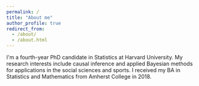 ```yaml
---
permalink: /
title: "About me"
author_profile: true
redirect_from: 
  - /about/
  - /about.html
---
```



I'm a fourth-year PhD candidate in Statistics at Harvard University.
My research interests include causal inference and applied Bayesian methods for applications in the social sciences and sports.
I received my BA in Statistics and Mathematics from Amherst College in 2018.
